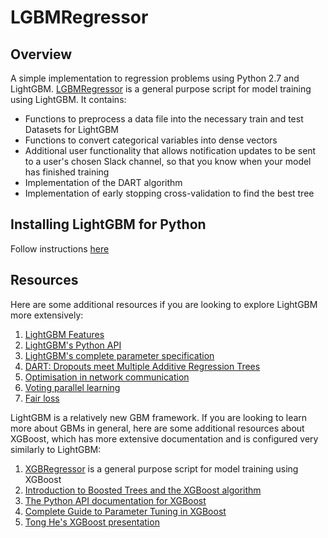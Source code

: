 # LGBMRegressor
## Overview
A simple implementation to regression problems using Python 2.7 and LightGBM. [LGBMRegressor](https://github.com/albertkklam/LGBMRegressor/blob/master/LGBMRegressor.ipynb) is a general purpose script for model training using LightGBM. It contains:

* Functions to preprocess a data file into the necessary train and test Datasets for LightGBM
* Functions to convert categorical variables into dense vectors
* Additional user functionality that allows notification updates to be sent to a user's chosen Slack channel, so that you know when your model has finished training
* Implementation of the DART algorithm
* Implementation of early stopping cross-validation to find the best tree

## Installing LightGBM for Python
Follow instructions [here](https://github.com/Microsoft/LightGBM/tree/master/python-package)

## Resources
Here are some additional resources if you are looking to explore LightGBM more extensively:

1. [LightGBM Features](https://github.com/Microsoft/LightGBM/wiki/Features)
2. [LightGBM's Python API](https://github.com/Microsoft/LightGBM/blob/master/docs/Python-API.md)
3. [LightGBM's complete parameter specification](https://github.com/Microsoft/LightGBM/blob/master/docs/Parameters.md)
4. [DART: Dropouts meet Multiple Additive Regression Trees](https://arxiv.org/pdf/1505.01866.pdf)
5. [Optimisation in network communication](http://wwwi10.lrr.in.tum.de/~gerndt/home/Teaching/HPCSeminar/mpich_multi_coll.pdf)
6. [Voting parallel learning](http://papers.nips.cc/paper/6381-a-communication-efficient-parallel-algorithm-for-decision-tree)
7. [Fair loss](https://www.kaggle.com/c/allstate-claims-severity/discussion/24520)

LightGBM is a relatively new GBM framework. If you are looking to learn more about GBMs in general, here are some additional resources about XGBoost, which has more extensive documentation and is configured very similarly to LightGBM:

1. [XGBRegressor](https://github.com/albertkklam/XGBRegressor) is a general purpose script for model training using XGBoost
2. [Introduction to Boosted Trees and the XGBoost algorithm](http://xgboost.readthedocs.io/en/latest/model.html)
3. [The Python API documentation for XGBoost](http://xgboost.readthedocs.io/en/latest/python/python_api.html)
4. [Complete Guide to Parameter Tuning in XGBoost](https://www.analyticsvidhya.com/blog/2016/03/complete-guide-parameter-tuning-xgboost-with-codes-python/)
5. [Tong He's XGBoost presentation](https://www.slideshare.net/ShangxuanZhang/xgboost)
